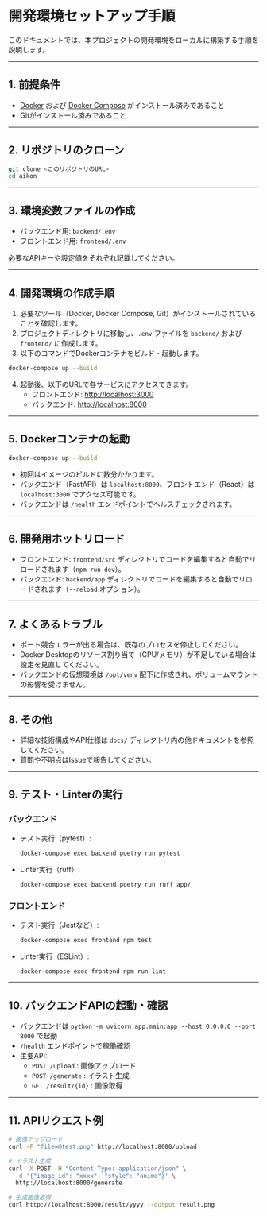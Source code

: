 # 開発環境セットアップ手順

このドキュメントでは、本プロジェクトの開発環境をローカルに構築する手順を説明します。

---

## 1. 前提条件

- [Docker](https://www.docker.com/) および [Docker Compose](https://docs.docker.com/compose/) がインストール済みであること
- Gitがインストール済みであること

---

## 2. リポジトリのクローン

```sh
git clone <このリポジトリのURL>
cd aikon
```

---

## 3. 環境変数ファイルの作成

- バックエンド用: `backend/.env`
- フロントエンド用: `frontend/.env`

必要なAPIキーや設定値をそれぞれ記載してください。

---

## 4. 開発環境の作成手順

1. 必要なツール（Docker, Docker Compose, Git）がインストールされていることを確認します。
2. プロジェクトディレクトリに移動し、`.env` ファイルを `backend/` および `frontend/` に作成します。
3. 以下のコマンドでDockerコンテナをビルド・起動します。

```sh
docker-compose up --build
```

4. 起動後、以下のURLで各サービスにアクセスできます。
   - フロントエンド: [http://localhost:3000](http://localhost:3000)
   - バックエンド: [http://localhost:8000](http://localhost:8000)

---

## 5. Dockerコンテナの起動

```sh
docker-compose up --build
```

- 初回はイメージのビルドに数分かかります。
- バックエンド（FastAPI）は `localhost:8000`、フロントエンド（React）は `localhost:3000` でアクセス可能です。
- バックエンドは `/health` エンドポイントでヘルスチェックされます。

---

## 6. 開発用ホットリロード

- フロントエンド: `frontend/src` ディレクトリでコードを編集すると自動でリロードされます（`npm run dev`）。
- バックエンド: `backend/app` ディレクトリでコードを編集すると自動でリロードされます（`--reload` オプション）。

---

## 7. よくあるトラブル

- ポート競合エラーが出る場合は、既存のプロセスを停止してください。
- Docker Desktopのリソース割り当て（CPU/メモリ）が不足している場合は設定を見直してください。
- バックエンドの仮想環境は `/opt/venv` 配下に作成され、ボリュームマウントの影響を受けません。

---

## 8. その他

- 詳細な技術構成やAPI仕様は `docs/` ディレクトリ内の他ドキュメントを参照してください。
- 質問や不明点はIssueで報告してください。

---

## 9. テスト・Linterの実行

### バックエンド

- テスト実行（pytest）:
  ```sh
  docker-compose exec backend poetry run pytest
  ```
- Linter実行（ruff）:
  ```sh
  docker-compose exec backend poetry run ruff app/
  ```

### フロントエンド

- テスト実行（Jestなど）:
  ```sh
  docker-compose exec frontend npm test
  ```
- Linter実行（ESLint）:
  ```sh
  docker-compose exec frontend npm run lint
  ```

---

## 10. バックエンドAPIの起動・確認

- バックエンドは `python -m uvicorn app.main:app --host 0.0.0.0 --port 8000` で起動
- `/health` エンドポイントで稼働確認
- 主要API:
    - `POST /upload` : 画像アップロード
    - `POST /generate` : イラスト生成
    - `GET /result/{id}` : 画像取得

---

## 11. APIリクエスト例

```sh
# 画像アップロード
curl -F "file=@test.png" http://localhost:8000/upload

# イラスト生成
curl -X POST -H "Content-Type: application/json" \
  -d '{"image_id": "xxxx", "style": "anime"}' \
  http://localhost:8000/generate

# 生成画像取得
curl http://localhost:8000/result/yyyy --output result.png
```
